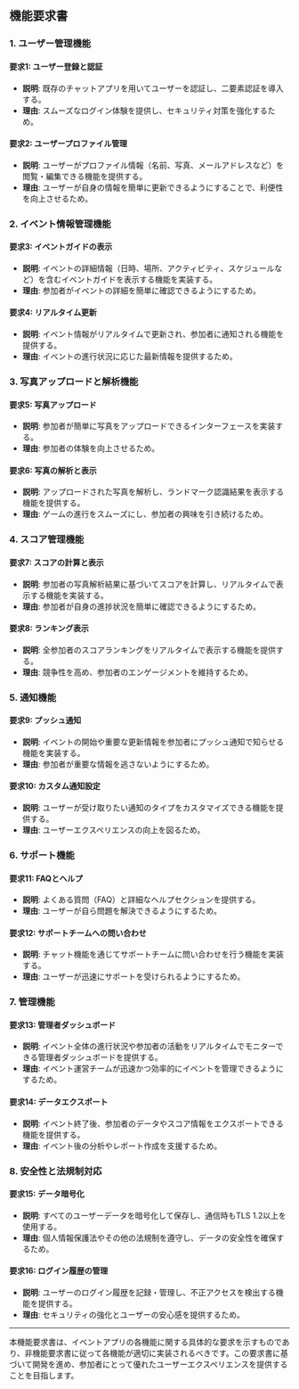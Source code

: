 ## 機能要求書

### 1. ユーザー管理機能

#### 要求1: ユーザー登録と認証
- **説明**: 既存のチャットアプリを用いてユーザーを認証し、二要素認証を導入する。
- **理由**: スムーズなログイン体験を提供し、セキュリティ対策を強化するため。

#### 要求2: ユーザープロファイル管理
- **説明**: ユーザーがプロファイル情報（名前、写真、メールアドレスなど）を閲覧・編集できる機能を提供する。
- **理由**: ユーザーが自身の情報を簡単に更新できるようにすることで、利便性を向上させるため。

### 2. イベント情報管理機能

#### 要求3: イベントガイドの表示
- **説明**: イベントの詳細情報（日時、場所、アクティビティ、スケジュールなど）を含むイベントガイドを表示する機能を実装する。
- **理由**: 参加者がイベントの詳細を簡単に確認できるようにするため。

#### 要求4: リアルタイム更新
- **説明**: イベント情報がリアルタイムで更新され、参加者に通知される機能を提供する。
- **理由**: イベントの進行状況に応じた最新情報を提供するため。

### 3. 写真アップロードと解析機能

#### 要求5: 写真アップロード
- **説明**: 参加者が簡単に写真をアップロードできるインターフェースを実装する。
- **理由**: 参加者の体験を向上させるため。

#### 要求6: 写真の解析と表示
- **説明**: アップロードされた写真を解析し、ランドマーク認識結果を表示する機能を提供する。
- **理由**: ゲームの進行をスムーズにし、参加者の興味を引き続けるため。

### 4. スコア管理機能

#### 要求7: スコアの計算と表示
- **説明**: 参加者の写真解析結果に基づいてスコアを計算し、リアルタイムで表示する機能を実装する。
- **理由**: 参加者が自身の進捗状況を簡単に確認できるようにするため。

#### 要求8: ランキング表示
- **説明**: 全参加者のスコアランキングをリアルタイムで表示する機能を提供する。
- **理由**: 競争性を高め、参加者のエンゲージメントを維持するため。

### 5. 通知機能

#### 要求9: プッシュ通知
- **説明**: イベントの開始や重要な更新情報を参加者にプッシュ通知で知らせる機能を実装する。
- **理由**: 参加者が重要な情報を逃さないようにするため。

#### 要求10: カスタム通知設定
- **説明**: ユーザーが受け取りたい通知のタイプをカスタマイズできる機能を提供する。
- **理由**: ユーザーエクスペリエンスの向上を図るため。

### 6. サポート機能

#### 要求11: FAQとヘルプ
- **説明**: よくある質問（FAQ）と詳細なヘルプセクションを提供する。
- **理由**: ユーザーが自ら問題を解決できるようにするため。

#### 要求12: サポートチームへの問い合わせ
- **説明**: チャット機能を通じてサポートチームに問い合わせを行う機能を実装する。
- **理由**: ユーザーが迅速にサポートを受けられるようにするため。

### 7. 管理機能

#### 要求13: 管理者ダッシュボード
- **説明**: イベント全体の進行状況や参加者の活動をリアルタイムでモニターできる管理者ダッシュボードを提供する。
- **理由**: イベント運営チームが迅速かつ効率的にイベントを管理できるようにするため。

#### 要求14: データエクスポート
- **説明**: イベント終了後、参加者のデータやスコア情報をエクスポートできる機能を提供する。
- **理由**: イベント後の分析やレポート作成を支援するため。

### 8. 安全性と法規制対応

#### 要求15: データ暗号化
- **説明**: すべてのユーザーデータを暗号化して保存し、通信時もTLS 1.2以上を使用する。
- **理由**: 個人情報保護法やその他の法規制を遵守し、データの安全性を確保するため。

#### 要求16: ログイン履歴の管理
- **説明**: ユーザーのログイン履歴を記録・管理し、不正アクセスを検出する機能を提供する。
- **理由**: セキュリティの強化とユーザーの安心感を提供するため。

---

本機能要求書は、イベントアプリの各機能に関する具体的な要求を示すものであり、非機能要求書に従って各機能が適切に実装されるべきです。この要求書に基づいて開発を進め、参加者にとって優れたユーザーエクスペリエンスを提供することを目指します。